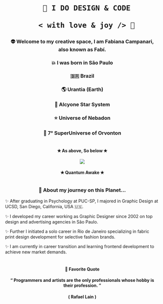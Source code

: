 <h1 align="center">  
    
       🎨 I DO DESIGN & CODE 
    
       < with love & joy /> 🤎 
    
</h1>


### <p align="center"> 👽 Welcome to my creative space, I am Fabiana Campanari, also known as Fabí. </p>

###  <p align="center"> 💥  I was born in São Paulo </p> 

###  <p align="center"> 🇧🇷  Brazil </P>

###  <p align="center"> 🌎  Urantia (Earth) </p>

###  <p align="center"> 💫  Alcyone Star System </p>

###  <p align="center"> ⭐️  Universe of Nebadon </p>

###  <p align="center"> 🌟  7° SuperUniverse of Orvonton </p>
 
#

#### <p align="center"> ✭ As above, So below ✭ </p>
   
<p align="center">
  <img src="https://user-images.githubusercontent.com/113218619/207962226-673d57ec-c076-47c4-8f8a-c1e57e834f6f.gif" />

#### <p align="center"> ✭ Quantum Awake ✭ </p> 

#
                
### <p align="center"> 🚀 About my journey on this Planet...  </p>

✨ After graduating in Psychology at PUC-SP, I majored in Graphic Design at UCSD, San Diego, California, USA 🇺🇸.

✨ I developed my career working as Graphic Designer since 2002 on top design and advertising agencies in São Paulo.

✨ Further I initiated a solo career in Rio de Janeiro specializing in fabric print design development for selective fashion brands.

✨ I am currently in career transition and learning frontend development to achieve new market demands.

#

#### <p align="center">  🌟 Favorite Quote   
 
#### <p align="center"> “ Programmers and artists are the only professionals whose hobby is their profession. ”

#### <p align="center"> ( Rafael Lain ) 




 
 
